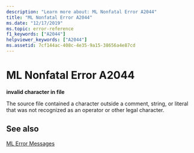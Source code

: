 ```yaml
---
description: "Learn more about: ML Nonfatal Error A2044"
title: "ML Nonfatal Error A2044"
ms.date: "12/17/2019"
ms.topic: error-reference
f1_keywords: ["A2044"]
helpviewer_keywords: ["A2044"]
ms.assetid: 7cf144ac-408c-4e35-9a15-38656a4e87cd
---
```

# ML Nonfatal Error A2044

**invalid character in file**

The source file contained a character outside a comment, string, or literal that was not recognized as an operator or other legal character.

## See also

[ML Error Messages](ml-error-messages.md)
